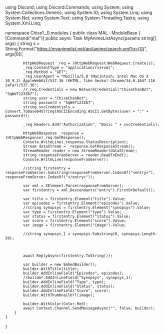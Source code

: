 using Discord;
using Discord.Commands;
using System;
using System.Collections.Generic;
using System.IO;
using System.Linq;
using System.Net;
using System.Text;
using System.Threading.Tasks;
using System.Xml.Linq;

namespace Chise1._0.modules
{
    public class MAL : ModuleBase<SocketCommandContext>
    {
        [Command("mal")]
        public async Task MyAnimeListAsync(params string[] args)
        {
            string s = String.Format("https://myanimelist.net/api/anime/search.xml?q={0}", args[0]);

            HttpWebRequest _req = (HttpWebRequest)WebRequest.Create(s);
            _req.ContentType = "application/rss+xml";
            _req.Method = "GET";
            _req.UserAgent = "Mozilla/5.0 (Macintosh; Intel Mac OS X 10_9_2) AppleWebKit/537.36 (KHTML, like Gecko) Chrome/34.0.1847.116 Safari/537.36";
            //_req.Credentials = new NetworkCredential("ChiseChanBot", "SqWeT123Z67");
            string user = "ChiseChanBot";
            string password = "SqWeT123Z67";
            string svcCredentials = Convert.ToBase64String(ASCIIEncoding.ASCII.GetBytes(user + ":" + password));

            _req.Headers.Add("Authorization", "Basic " + svcCredentials);

            HttpWebResponse _response = (HttpWebResponse)_req.GetResponse();
            Console.WriteLine(_response.StatusDescription);
            Stream dataStream = _response.GetResponseStream();
            StreamReader reader = new StreamReader(dataStream);
            string responseFromServer = reader.ReadToEnd();
            Console.WriteLine(responseFromServer);

            //string firstentry = responseFromServer.Substring(responseFromServer.IndexOf("<entry>"), responseFromServer.IndexOf("</entry>"));

            var xml = XElement.Parse(responseFromServer);
            var firstentry = xml.Descendants("entry").FirstOrDefault();

            var title = firstentry.Element("title").Value;
            var episodes = firstentry.Element("episodes").Value;
            //string synopsys = firstentry.Element("synopsys").Value;
            var type = firstentry.Element("type").Value;
            var status = firstentry.Element("status").Value;
            var score = firstentry.Element("score").Value;
            var image = firstentry.Element("image").Value;

            //string synopsys_1 = synopsys.Substring(0, synopsys.Length-50);



            await ReplyAsync(firstentry.ToString());

            var builder = new EmbedBuilder();
            builder.WithTitle(title);
            builder.AddInlineField("Episodes", episodes);
            //builder.AddInlineField("Synopsys", synopsys_1);
            builder.AddInlineField("Type", type);
            builder.AddInlineField("Status", status);
            builder.AddInlineField("Score", score);
            builder.WithThumbnailUrl(image);

            builder.WithColor(Color.Red);
            await Context.Channel.SendMessageAsync("", false, builder);
        }
    }
}
